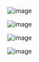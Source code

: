 ![image](https://github.com/Jorge11Romero/Metodos-Numericos/assets/147437900/43137cc1-c6be-4f04-bf72-b26e408d9832)

![image](https://github.com/Jorge11Romero/Metodos-Numericos/assets/147437900/9ab8a331-3e6a-4512-92e5-909f5d2ef5e2)

![image](https://github.com/Jorge11Romero/Metodos-Numericos/assets/147437900/eab1dfdf-7631-45fa-8fd7-501b4007558d)

![image](https://github.com/Jorge11Romero/Metodos-Numericos/assets/147437900/76ce093b-39bf-4040-ad9c-9b87820ea7ce)
